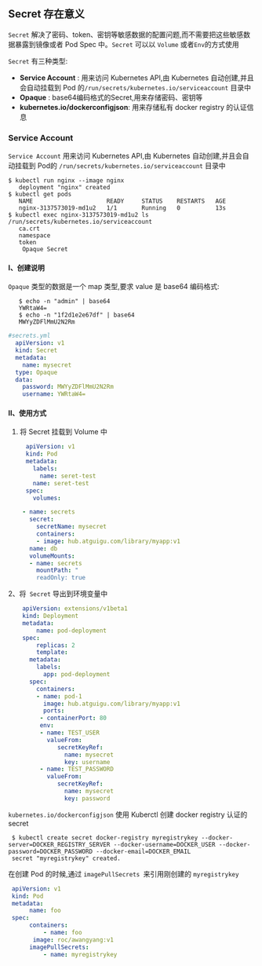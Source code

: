 ## Secret 存在意义

`Secret` 解决了密码、token、密钥等敏感数据的配置问题,而不需要把这些敏感数据暴露到镜像或者 Pod Spec
中。`Secret` 可以以 `Volume` 或者`Env`的方式使用

`Secret` 有三种类型:

- **Service Account** : 用来访问 Kubernetes API,由 Kubernetes 自动创建,并且会自动挂载到 Pod 的`/run/secrets/kubernetes.io/serviceaccount` 目录中
- **Opaque** : base64编码格式的Secret,用来存储密码、密钥等
-  **kubernetes.io/dockerconfigjson**: 用来存储私有 docker registry 的认证信息

### Service Account
`Service Account` 用来访问 Kubernetes API,由 Kubernetes 自动创建,并且会自动挂载到 Pod的 `/run/secrets/kubernetes.io/serviceaccount` 目录中

```shell
$ kubectl run nginx --image nginx
   deployment "nginx" created
$ kubectl get pods
   NAME                     READY     STATUS    RESTARTS   AGE
   nginx-3137573019-md1u2   1/1       Running   0          13s
$ kubectl exec nginx-3137573019-md1u2 ls /run/secrets/kubernetes.io/serviceaccount
   ca.crt
   namespace
   token
	Opaque Secret
```

#### I、创建说明
`Opaque` 类型的数据是一个 map 类型,要求 value 是 base64 编码格式:

```shell
   $ echo -n "admin" | base64
   YWRtaW4=
   $ echo -n "1f2d1e2e67df" | base64
   MWYyZDFlMmU2N2Rm
```

```yaml
#secrets.yml
  apiVersion: v1
  kind: Secret
  metadata:
    name: mysecret
  type: Opaque
  data:
    password: MWYyZDFlMmU2N2Rm
    username: YWRtaW4=
```

#### II、使用方式

1. 将 Secret 挂载到 Volume 中
```yaml
     apiVersion: v1
     kind: Pod
     metadata:
       labels:
         name: seret-test
       name: seret-test
     spec:
       volumes:

    - name: secrets 
      secret:
        secretName: mysecret
        containers:
        - image: hub.atguigu.com/library/myapp:v1
      name: db
      volumeMounts:
      - name: secrets
        mountPath: "
        readOnly: true
```
2、将` Secret` 导出到环境变量中

```yaml
    apiVersion: extensions/v1beta1
    kind: Deployment
    metadata:
        name: pod-deployment
    spec:
        replicas: 2
        template:
      metadata:
        labels:
          app: pod-deployment
      spec:
        containers:
        - name: pod-1
          image: hub.atguigu.com/library/myapp:v1
          ports:
         - containerPort: 80
         env:
         - name: TEST_USER
           valueFrom:
              secretKeyRef:
                name: mysecret
                key: username
         - name: TEST_PASSWORD
           valueFrom:
              secretKeyRef:
                name: mysecret
                key: password
```

`kubernetes.io/dockerconfigjson`
使用 Kuberctl  创建 docker registry 认证的 secret 

```shell
 $ kubectl create secret docker-registry myregistrykey --docker-server=DOCKER_REGISTRY_SERVER --docker-username=DOCKER_USER --docker-password=DOCKER_PASSWORD --docker-email=DOCKER_EMAIL
 secret "myregistrykey" created.
```


在创建 Pod 的时候,通过 `imagePullSecrets `来引用刚创建的 `myregistrykey`

```yaml
 apiVersion: v1
 kind: Pod
 metadata:
      name: foo
 spec:
      containers:
          - name: foo
       image: roc/awangyang:v1
      imagePullSecrets:
          - name: myregistrykey
```

